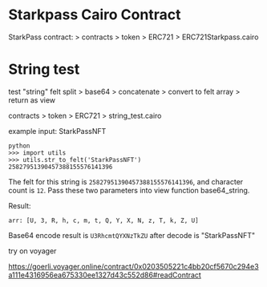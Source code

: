 # Starkpass Cairo Contract

StarkPass contract: > contracts > token > ERC721 > ERC721Starkpass.cairo

# String test

test "string" felt split > base64 > concatenate > convert to felt array > return as view

contracts > token > ERC721 > string_test.cairo

example input: StarkPassNFT

```
python
>>> import utils
>>> utils.str_to_felt('StarkPassNFT')
25827951390457388155576141396
```

The felt for this string is `25827951390457388155576141396`, and character count is `12`. Pass these two parameters into view function base64_string.

Result:

```
arr: [U, 3, R, h, c, m, t, Q, Y, X, N, z, T, k, Z, U]
```

Base64 encode result is `U3RhcmtQYXNzTkZU` after decode is "StarkPassNFT"

try on voyager

https://goerli.voyager.online/contract/0x0203505221c4bb20cf5670c294e3a111e4316956ea675330ee1327d43c552d86#readContract
